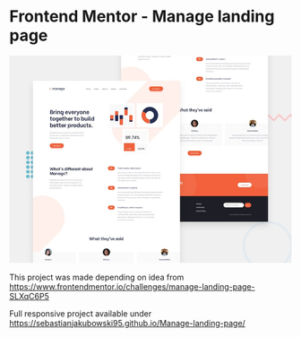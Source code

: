 # Frontend Mentor - Manage landing page

![Design preview for the Manage landing page coding challenge](./design/desktop-preview.jpg)

This project was made depending on idea from https://www.frontendmentor.io/challenges/manage-landing-page-SLXqC6P5

Full responsive project available under https://sebastianjakubowski95.github.io/Manage-landing-page/
